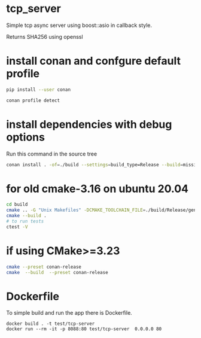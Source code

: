 # tcp_server

Simple tcp async server using boost::asio in callback style.

Returns SHA256 using openssl

# install conan and confgure default profile

```bash
pip install --user conan

conan profile detect
```

# install dependencies with debug options
Run this command in the source tree

```bash
conan install . -of=./build --settings=build_type=Release --build=missing --settings=compiler.cppstd=17
```

# for old cmake-3.16 on ubuntu 20.04 
```bash
cd build
cmake .. -G "Unix Makefiles" -DCMAKE_TOOLCHAIN_FILE=./build/Release/generators/conan_toolchain.cmake -DCMAKE_POLICY_DEFAULT_CMP0091=NEW -DCMAKE_BUILD_TYPE=Release
cmake --build .
# to run tests
ctest -V
```

# if using CMake>=3.23
```bash
cmake --preset conan-release
cmake  --build  --preset conan-release
```

# Dockerfile

To simple build and run the app there is Dockerfile.

```
docker build . -t test/tcp-server
docker run --rm -it -p 8088:80 test/tcp-server  0.0.0.0 80 
```

